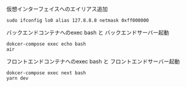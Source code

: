 仮想インターフェイスへのエイリアス追加

```
sudo ifconfig lo0 alias 127.8.8.8 netmask 0xff000000
```

バックエンドコンテナへのexec bash と バックエンドサーバー起動
```
dokcer-compose exec echo bash
air
```

フロントエンドコンテナへのexec bash と フロントエンドサーバー起動
```
dokcer-compose exec next bash
yarn dev
```